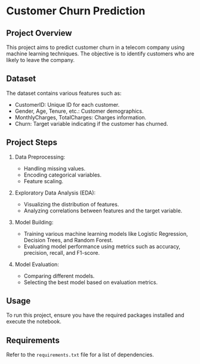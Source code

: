 # Customer Churn Prediction

## Project Overview
This project aims to predict customer churn in a telecom company using machine learning techniques. The objective is to identify customers who are likely to leave the company.

## Dataset
The dataset contains various features such as:
- CustomerID: Unique ID for each customer.
- Gender, Age, Tenure, etc.: Customer demographics.
- MonthlyCharges, TotalCharges: Charges information.
- Churn: Target variable indicating if the customer has churned.

## Project Steps
1. Data Preprocessing:
    - Handling missing values.
    - Encoding categorical variables.
    - Feature scaling.

2. Exploratory Data Analysis (EDA):
    - Visualizing the distribution of features.
    - Analyzing correlations between features and the target variable.

3. Model Building:
    - Training various machine learning models like Logistic Regression, Decision Trees, and Random Forest.
    - Evaluating model performance using metrics such as accuracy, precision, recall, and F1-score.

4. Model Evaluation:
    - Comparing different models.
    - Selecting the best model based on evaluation metrics.

## Usage
To run this project, ensure you have the required packages installed and execute the notebook.

## Requirements
Refer to the `requirements.txt` file for a list of dependencies.
